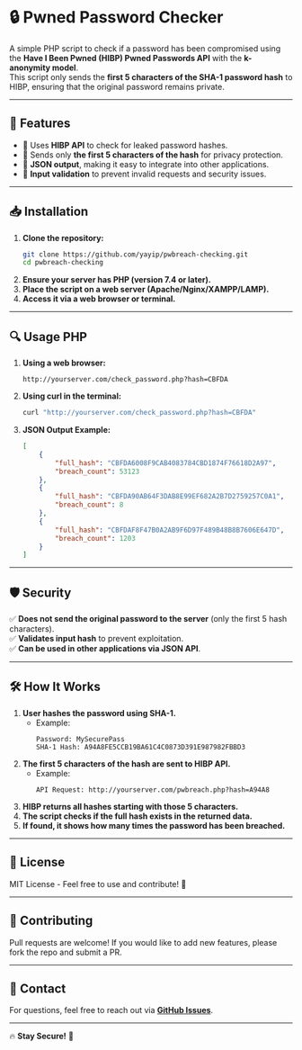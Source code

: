 # 🔒 Pwned Password Checker

A simple PHP script to check if a password has been compromised using the **Have I Been Pwned (HIBP) Pwned Passwords API** with the **k-anonymity model**.  
This script only sends the **first 5 characters of the SHA-1 password hash** to HIBP, ensuring that the original password remains private.

---

## 🚀 Features
- 🔹 Uses **HIBP API** to check for leaked password hashes.
- 🔹 Sends only **the first 5 characters of the hash** for privacy protection.
- 🔹 **JSON output**, making it easy to integrate into other applications.
- 🔹 **Input validation** to prevent invalid requests and security issues.

---

## 📥 Installation
1. **Clone the repository:**
   ```bash
   git clone https://github.com/yayip/pwbreach-checking.git
   cd pwbreach-checking
   ```
2. **Ensure your server has PHP (version 7.4 or later).**
3. **Place the script on a web server (Apache/Nginx/XAMPP/LAMP).**
4. **Access it via a web browser or terminal.**

---

## 🔍 Usage PHP
1. **Using a web browser:**  
   ```
   http://yourserver.com/check_password.php?hash=CBFDA
   ```
2. **Using curl in the terminal:**  
   ```bash
   curl "http://yourserver.com/check_password.php?hash=CBFDA"
   ```
3. **JSON Output Example:**  
   ```json
   [
       {
           "full_hash": "CBFDA6008F9CAB4083784CBD1874F76618D2A97",
           "breach_count": 53123
       },
       {
           "full_hash": "CBFDA90AB64F3DAB8E99EF682A2B7D2759257C0A1",
           "breach_count": 8
       },
       {
           "full_hash": "CBFDAF8F47B0A2AB9F6D97F489B48B8B7606E647D",
           "breach_count": 1203
       }
   ]
   ```

---

## 🛡️ Security
✅ **Does not send the original password to the server** (only the first 5 hash characters).  
✅ **Validates input hash** to prevent exploitation.  
✅ **Can be used in other applications via JSON API**.  

---

## 🛠️ How It Works
1. **User hashes the password using SHA-1.**  
   - Example:  
     ```
     Password: MySecurePass
     SHA-1 Hash: A94A8FE5CCB19BA61C4C0873D391E987982FBBD3
     ```
2. **The first 5 characters of the hash are sent to HIBP API.**  
   - Example:  
     ```
     API Request: http://yourserver.com/pwbreach.php?hash=A94A8
     ```
3. **HIBP returns all hashes starting with those 5 characters.**
4. **The script checks if the full hash exists in the returned data.**
5. **If found, it shows how many times the password has been breached.**

---

## 📜 License
MIT License - Feel free to use and contribute! 🙌

---

## 🤝 Contributing
Pull requests are welcome! If you would like to add new features, please fork the repo and submit a PR.

---

## 📧 Contact
For questions, feel free to reach out via **[GitHub Issues](https://github.com/yayip/pwbreach-checking/issues)**.

---
🔥 **Stay Secure!** 🚀
